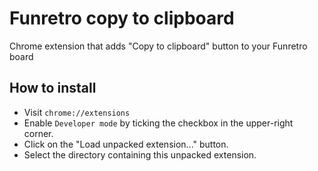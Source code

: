 # Funretro copy to clipboard
Chrome extension that adds "Copy to clipboard" button to your Funretro board

## How to install

- Visit `chrome://extensions`
- Enable `Developer mode` by ticking the checkbox in the upper-right corner.
- Click on the "Load unpacked extension..." button.
- Select the directory containing this unpacked extension.